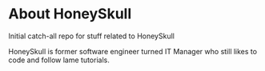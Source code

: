 # About HoneySkull
Initial catch-all repo for stuff related to HoneySkull

HoneySkull is former software engineer turned IT Manager who still likes to code and follow lame tutorials.
